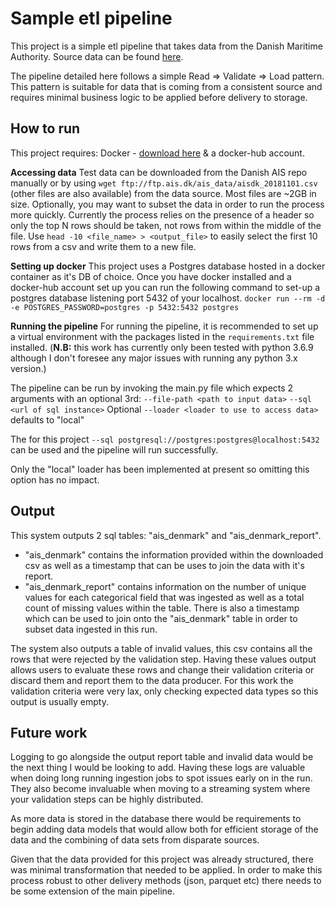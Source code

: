 # Sample etl pipeline
This project is a simple etl pipeline that takes data from the Danish Maritime Authority. 
Source data can be found [here](ftp://ftp.ais.dk/ais_data/).

The pipeline detailed here follows a simple Read ⇒ Validate ⇒ Load pattern.
This pattern is suitable for data that is coming from a consistent source and requires minimal business logic to be applied before delivery to storage.

## How to run
This project requires:
Docker - [download here](https://www.docker.com/products/docker-desktop) & a docker-hub account.

**Accessing data**
Test data can be downloaded from the Danish AIS repo manually or by using `wget ftp://ftp.ais.dk/ais_data/aisdk_20181101.csv` (other files are also available) from the data source. Most files are ~2GB in size. 
Optionally, you may want to subset the data in order to run the process more quickly. Currently the process relies on the presence of a header so only the top N rows should be taken, not rows from within the middle of the file.
Use `head -10 <file_name> > <output_file>` to easily select the first 10 rows from a csv and write them to a new file.

**Setting up docker**
This project uses a Postgres database hosted in a docker container as it's DB of choice. Once you have docker installed and a docker-hub account set up you can run the following command to set-up a postgres database listening port 5432 of your localhost.
`docker run --rm -d -e POSTGRES_PASSWORD=postgres -p 5432:5432 postgres`

**Running the pipeline**
For running the pipeline, it is recommended to set up a virtual environment with the packages listed in the `requirements.txt` file installed. 
(**N.B:** this work has currently only been tested with python 3.6.9 although I don't foresee any major issues with running any python 3.x version.)

The pipeline can be run by invoking the main.py file which expects 2 arguments with an optional 3rd:
`--file-path <path to input data>`
`--sql <url of sql instance>`
Optional `--loader <loader to use to access data>` defaults to "local"

The for this project `--sql postgresql://postgres:postgres@localhost:5432` can be used and the pipeline will run successfully.

Only the "local" loader has been implemented at present so omitting this option has no impact.

## Output
This system outputs 2 sql tables: "ais_denmark" and "ais_denmark_report".
- "ais_denmark" contains the information provided within the downloaded csv as well as a timestamp that can be uses to join the data with it's report.
- "ais_denmark_report" contains information on the number of unique values for each categorical field that was ingested as well as a total count of missing values within the table. There is also a timestamp which can be used to join onto the "ais_denmark" table in order to subset data ingested in this run.

The system also outputs a table of invalid values, this csv contains all the rows that were rejected by the validation step. Having these values output allows users to evaluate these rows and change their validation criteria or discard them and report them to the data producer. For this work the validation criteria were very lax, only checking expected data types so this output is usually empty.

## Future work

Logging to go alongside the output report table and invalid data would be the next thing I would be looking to add. Having these logs are valuable when doing long running ingestion jobs to spot issues early on in the run. They also become invaluable when moving to a streaming system where your validation steps can be highly distributed.

As more data is stored in the database there would be requirements to begin adding data models that would allow both for efficient storage of the data and the combining of data sets from disparate sources.

Given that the data provided for this project was already structured, there was minimal transformation that needed to be applied. In order to make this process robust to other delivery methods (json, parquet etc) there needs to be some extension of the main pipeline.